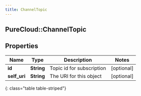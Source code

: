 ```yaml
---
title: ChannelTopic
---
```

## PureCloud::ChannelTopic

## Properties

|Name | Type | Description | Notes|
|------------ | ------------- | ------------- | -------------|
| **id** | **String** | Topic id for subscription | [optional] |
| **self_uri** | **String** | The URI for this object | [optional] |
{: class="table table-striped"}


